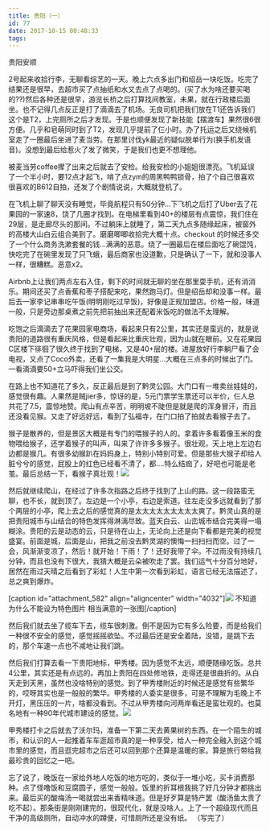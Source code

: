 ```yaml
---
title: 贵阳（一）
id: 77
date: 2017-10-15 00:48:33
tags:
---
```


贵阳安顺

2号起来收拾行李，无聊看综艺的一天。晚上六点多出门和绍岳一块吃饭。吃完了结果还是很早，去超市买了点抽纸和水又去点了点喝的。(买了水为啥还要买喝的??)然后各种还是很早，游览长桥之后打算找间教室，未果，就在行政楼后面坐。也不记得几点反正是打了滴滴去了机场。无良司机把我们放在T1还告诉我们这个是T2，上完厕所之后才发现。于是也顺便发现了新技能【摆渡车】果然很6很方便。几乎和皂萌同时到了T2，发现几乎提前了仨小时。办了托运之后又绕候机室走了一圈最后坐进了麦当劳。在那里讨伐yk最近的疑似脱单行为(换手机发语音)。没想到最后给惹火了发了微笑，于是我们也更不想理他。

被麦当劳coffee撵了出来之后就去了安检。给我安检的小姐姐很漂亮。飞机延误了一个半小时，要12点才起飞，啃了点zym的周黑鸭鸭锁骨，拍了个自己很喜欢很喜欢的B612自拍，还发了个剧情说说，大概就登机了。

在飞机上聊了聊天没有睡觉，毕竟航程只有50分钟...下飞机之后打了Uber去了花果园的一家速8，饶了几圈才找到。在电梯里看到40+的楼层有点震惊，我们住在29层，是走廊尽头的那间。不过躺床上就睡了，第二天九点多随缘起床，被窗外的高楼大山白云组合美到了。磨磨唧唧收拾完大概十点。checkout 的时候还多交了一个什么商务洗漱套餐的钱...满满的恶意。绕了一圈最后在楼后面吃了碗馄饨，快吃完了在碗里发现了只飞蛾，最后商家也没道歉，只是确认了一下，就和没事人一样，很糟糕。恶意x2。

Airbnb上让我们两点左右入住，剩下的时间就无聊的坐在那里耍手机，还有消消乐。期间还买了点香蕉和枣子搭配来吃，果然跑马灯。但是绍岳却和没事一样。最后去一家李记串串吃午饭(明明刚吃过早饭)，好像是正规加盟店。价格一般，味道一般，只是旁边那桌煮之前先把前抽出来还配着米饭吃的做法不太理解。

吃饱之后滴滴去了花果园家电商场，看起来只有2公里，其实还是蛮远的，就是说贵阳的道路很有重庆风格，但是看起来比重庆壮观，因为山就在眼前。又在花果园C区楼下徘徊了很久终于找到了电梯，又是40+层的楼。进屋放好行李躺尸看了会电视，又点了Coco外卖，还看了一集我是大明星...大概在三点多的时候出了门。一看滴滴要50+立马吓得我们坐公交。

在路上也不知道花了多久，反正最后是到了黔灵公园。大门口有一堆卖丝娃娃的，感觉很有趣。人果然是贼jier多，惊讶的是，5元门票学生票还可以半价，仨人总共花了7.5，震惊地赞。爬山有点辛苦，明明坡不陡但是就是爬的浑身冒汗，而且还没看见猴。又走了好远好远，看到了弘福寺，在门口拍了拍就去看猴子去了。

猴子是散养的，但是景区大概是有专门的喂猴子的人的。拿着许多看着像玉米的食物喂给猴子，还学着猴子的叫声，叫来了许许多多猴子。很壮观，天上地上左边右边都是猴几。有很多幼猴趴在妈妈身上，特别小特别可爱。但是那些大猴子却给人脏兮兮的感觉，屁股上的红色已经看不清了，都....特么结痂了，好吧也可能是老茧。最后总结一下，看猴子真壮观！![](https://eremite-1252628011.cossh.myqcloud.com/wp-content/uploads/2017/10/20171003_163907.jpg)

然后就继续爬山，在经过了许多次指路之后终于找到了上山的路。这一段路蛮无聊，也不长，就到顶了。左边是一个小亭，右边是索道。往左走没多远就看到了那个两层的小亭，爬上去之后的感觉真的是太太太太太太太太太爽了。黔灵山真的是把贵阳城市与山结合的特色发挥得淋漓尽致。蓝天白云、山峦城市结合完美得一塌糊涂。贵阳的云是动态的云，只是待在山上，无论向上还是向下看都是完美的视觉盛宴。前面是城，后面是山，把我之前没去黔灵湖的懊悔一扫扫扫而空。过了一会，风渐渐变凉了，然后！就开始！下雨！了！还好我带了伞。不过雨没有持续几分钟，而且也没有下很大，我猜大概是云朵被吹走了罢。我们运气十分百分地好，居然在雨过天晴之后看到了彩虹！人生中第一次看到彩虹，语言已经无法描述了，总之爽到爆炸。

[caption id="attachment_582" align="aligncenter" width="4032"]![](https://eremite-1252628011.cossh.myqcloud.com/wp-content/uploads/2017/10/20171003_170925.jpg) 不知道为什么不能设为特色图片 相当满意的一张图[/caption]

然后我们就去坐了缆车下去，缆车很刺激。倒不是因为它有多么险要，而是给我们一种很不安全的感觉，感觉摇摇欲坠。不过最后还是安全着陆，没错，是跳下去的，那个车速一点也不减地让我们跳。

然后我们打算去看一下贵阳地标，甲秀楼。因为感觉不太远，顺便随缘吃饭。总共4公里，其实还是有点远的。再加上贵阳在四处修地铁，走得还是很曲折的。从白天走到天黑，虽然也没啥特别的感觉。到了甲秀楼附近的时候还是感觉有些繁华的，哎呀其实也是一般般的繁华。甲秀楼的人委实是很多，可是不理解为毛晚上不开灯，黑压压的一片，啥都没看到。不过从甲秀楼向河两岸看还是蛮壮观的。也莫名地有一种90年代城市建设的感觉。![](https://eremite-1252628011.cossh.myqcloud.com/wp-content/uploads/2017/10/20171003_200139.jpg)

甲秀楼打卡之后就去了沃尔玛，准备一下第二天去黄果树的东西。在一个陌生的城市，和认识的人一起推着车车逛超市真的是一种享受，给人一种完全融入到这个城市里的感觉，而且逛完超市之后还可以回到那个还算是温暖的家。算是旅行带给我最珍贵的回忆之一吧。

忘了说了，晚饭在一家给外地人吃饭的地方吃的，类似于一堆小吃，买卡消费那种。点了怪噜饭和豆腐圆子，感觉一般般。饭里的折耳根我挑了好几分钟才都挑出来。最后买的酸梅汤一喝就尝出来香精味道。但是好歹算是特产罢（酸汤鱼太贵了吃不起）。那条街是刚刚建完的，很现代化，就是没啥人。上了一个超级现代而且干净的高级厕所，自动冲水的蹲便，可惜厕所还是没有纸。
（写完了）